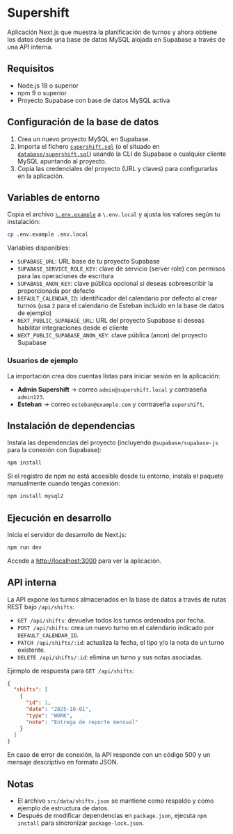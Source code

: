 # Supershift

Aplicación Next.js que muestra la planificación de turnos y ahora obtiene los datos desde una base de datos MySQL alojada en Supabase a través de una API interna.

## Requisitos

- Node.js 18 o superior
- npm 9 o superior
- Proyecto Supabase con base de datos MySQL activa

## Configuración de la base de datos

1. Crea un nuevo proyecto MySQL en Supabase.
2. Importa el fichero [`supershift.sql`](./supershift.sql) (o el situado en [`database/supershift.sql`](./database/supershift.sql)) usando la CLI de Supabase o cualquier cliente MySQL apuntando al proyecto.
3. Copia las credenciales del proyecto (URL y claves) para configurarlas en la aplicación.

## Variables de entorno

Copia el archivo [`\.env.example`](./.env.example) a `\.env.local` y ajusta los valores según tu instalación:

```bash
cp .env.example .env.local
```

Variables disponibles:

- `SUPABASE_URL`: URL base de tu proyecto Supabase
- `SUPABASE_SERVICE_ROLE_KEY`: clave de servicio (server role) con permisos para las operaciones de escritura
- `SUPABASE_ANON_KEY`: clave pública opcional si deseas sobreescribir la proporcionada por defecto
- `DEFAULT_CALENDAR_ID`: identificador del calendario por defecto al crear turnos (usa `2` para el calendario de Esteban incluido en la base de datos de ejemplo)
- `NEXT_PUBLIC_SUPABASE_URL`: URL del proyecto Supabase si deseas habilitar integraciones desde el cliente
- `NEXT_PUBLIC_SUPABASE_ANON_KEY`: clave pública (anon) del proyecto Supabase

### Usuarios de ejemplo

La importación crea dos cuentas listas para iniciar sesión en la aplicación:

- **Admin Supershift** → correo `admin@supershift.local` y contraseña `admin123`.
- **Esteban** → correo `esteban@example.com` y contraseña `supershift`.

## Instalación de dependencias

Instala las dependencias del proyecto (incluyendo `@supabase/supabase-js` para la conexión con Supabase):

```bash
npm install
```

Si el registro de npm no está accesible desde tu entorno, instala el paquete manualmente cuando tengas conexión:

```bash
npm install mysql2
```

## Ejecución en desarrollo

Inicia el servidor de desarrollo de Next.js:

```bash
npm run dev
```

Accede a [http://localhost:3000](http://localhost:3000) para ver la aplicación.

## API interna

La API expone los turnos almacenados en la base de datos a través de rutas REST bajo `/api/shifts`:

- `GET /api/shifts`: devuelve todos los turnos ordenados por fecha.
- `POST /api/shifts`: crea un nuevo turno en el calendario indicado por `DEFAULT_CALENDAR_ID`.
- `PATCH /api/shifts/:id`: actualiza la fecha, el tipo y/o la nota de un turno existente.
- `DELETE /api/shifts/:id`: elimina un turno y sus notas asociadas.

Ejemplo de respuesta para `GET /api/shifts`:

```json
{
  "shifts": [
    {
      "id": 1,
      "date": "2025-10-01",
      "type": "WORK",
      "note": "Entrega de reporte mensual"
    }
  ]
}
```

En caso de error de conexión, la API responde con un código 500 y un mensaje descriptivo en formato JSON.

## Notas

- El archivo `src/data/shifts.json` se mantiene como respaldo y como ejemplo de estructura de datos.
- Después de modificar dependencias en `package.json`, ejecuta `npm install` para sincronizar `package-lock.json`.
